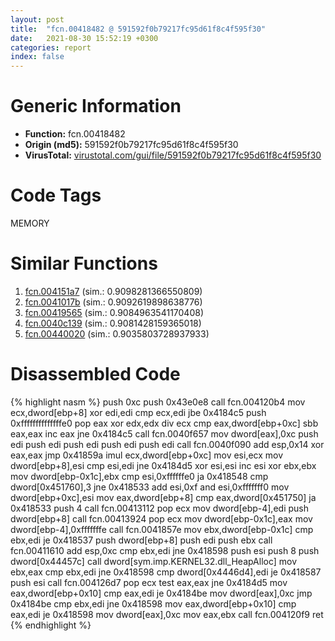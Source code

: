 ```yaml
---
layout: post
title:  "fcn.00418482 @ 591592f0b79217fc95d61f8c4f595f30"
date:   2021-08-30 15:52:19 +0300
categories: report
index: false
---
```


# Generic Information
- **Function:** fcn.00418482
- **Origin (md5):** 591592f0b79217fc95d61f8c4f595f30
- **VirusTotal:** [virustotal.com/gui/file/591592f0b79217fc95d61f8c4f595f30][virustotal_ref]

# Code Tags
<span class="tag" id="MEMORY">MEMORY</span>


# Similar Functions

1. [fcn.004151a7][similar_1_ref] (sim.: 0.9098281366550809)
2. [fcn.0041017b][similar_2_ref] (sim.: 0.9092619898638776)
3. [fcn.00419565][similar_3_ref] (sim.: 0.9084963541170408)
4. [fcn.0040c139][similar_4_ref] (sim.: 0.9081428159365018)
5. [fcn.00440020][similar_5_ref] (sim.: 0.9035803728937933)


# Disassembled Code

{% highlight nasm %}
push 0xc
push 0x43e0e8
call fcn.004120b4
mov ecx,dword[ebp+8]
xor edi,edi
cmp ecx,edi
jbe 0x4184c5
push 0xffffffffffffffe0
pop eax
xor edx,edx
div ecx
cmp eax,dword[ebp+0xc]
sbb eax,eax
inc eax
jne 0x4184c5
call fcn.0040f657
mov dword[eax],0xc
push edi
push edi
push edi
push edi
push edi
call fcn.0040f090
add esp,0x14
xor eax,eax
jmp 0x41859a
imul ecx,dword[ebp+0xc]
mov esi,ecx
mov dword[ebp+8],esi
cmp esi,edi
jne 0x4184d5
xor esi,esi
inc esi
xor ebx,ebx
mov dword[ebp-0x1c],ebx
cmp esi,0xffffffe0
ja 0x418548
cmp dword[0x451760],3
jne 0x418533
add esi,0xf
and esi,0xfffffff0
mov dword[ebp+0xc],esi
mov eax,dword[ebp+8]
cmp eax,dword[0x451750]
ja 0x418533
push 4
call fcn.00413112
pop ecx
mov dword[ebp-4],edi
push dword[ebp+8]
call fcn.00413924
pop ecx
mov dword[ebp-0x1c],eax
mov dword[ebp-4],0xfffffffe
call fcn.0041857e
mov ebx,dword[ebp-0x1c]
cmp ebx,edi
je 0x418537
push dword[ebp+8]
push edi
push ebx
call fcn.00411610
add esp,0xc
cmp ebx,edi
jne 0x418598
push esi
push 8
push dword[0x44457c]
call dword[sym.imp.KERNEL32.dll_HeapAlloc]
mov ebx,eax
cmp ebx,edi
jne 0x418598
cmp dword[0x4446d4],edi
je 0x418587
push esi
call fcn.004126d7
pop ecx
test eax,eax
jne 0x4184d5
mov eax,dword[ebp+0x10]
cmp eax,edi
je 0x4184be
mov dword[eax],0xc
jmp 0x4184be
cmp ebx,edi
jne 0x418598
mov eax,dword[ebp+0x10]
cmp eax,edi
je 0x418598
mov dword[eax],0xc
mov eax,ebx
call fcn.004120f9
ret 
{% endhighlight %}


[similar_1_ref]: /report/fcn.004151a7@b7a5b92638cb734d6411e4abb8a97a82
[similar_2_ref]: /report/fcn.0041017b@950fc8a60b5bfd2ed28e8806b8cb3a4d
[similar_3_ref]: /report/fcn.00419565@92f468935bc264872869f37147ba28fd
[similar_4_ref]: /report/fcn.0040c139@de21a548b66aa6c0b17491b6a31e14fa
[similar_5_ref]: /report/fcn.00440020@f86ab4114e997e148e8eceeac9acf240
[virustotal_ref]: https://www.virustotal.com/gui/file/591592f0b79217fc95d61f8c4f595f30
